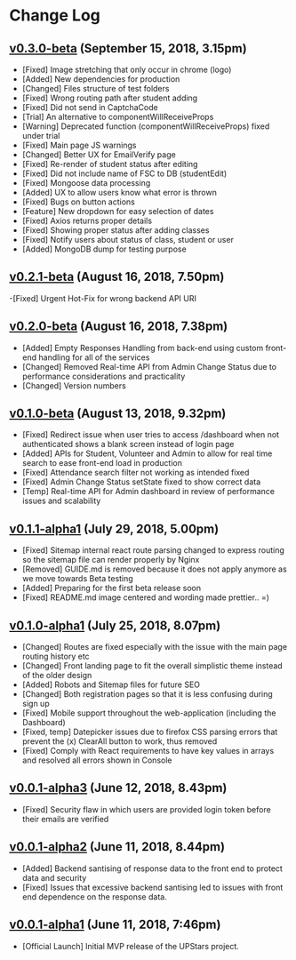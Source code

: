 # Change Log
## [v0.3.0-beta](https://github.com/rootkie/react-express-js-upstars/tree/v0.3.0-beta) (September 15, 2018, 3.15pm)
- [Fixed] Image stretching that only occur in chrome (logo)
- [Added] New dependencies for production
- [Changed] Files structure of test folders
- [Fixed] Wrong routing path after student adding
- [Fixed] Did not send in CaptchaCode
- [Trial] An alternative to componentWillReceiveProps
- [Warning] Deprecated function (componentWillReceiveProps) fixed under trial
- [Fixed] Main page JS warnings
- [Changed] Better UX for EmailVerify page
- [Fixed] Re-render of student status after editing
- [Fixed] Did not include name of FSC to DB (studentEdit)
- [Fixed] Mongoose data processing
- [Added] UX to allow users know what error is thrown
- [Fixed] Bugs on button actions
- [Feature] New dropdown for easy selection of dates
- [Fixed] Axios returns proper details
- [Fixed] Showing proper status after adding classes
- [Fixed] Notify users about status of class, student or user
- [Added] MongoDB dump for testing purpose

## [v0.2.1-beta](https://github.com/rootkie/react-express-js-upstars/tree/v0.2.1-beta) (August 16, 2018, 7.50pm)
-[Fixed] Urgent Hot-Fix for wrong backend API URI

## [v0.2.0-beta](https://github.com/rootkie/react-express-js-upstars/tree/v0.2.0-beta) (August 16, 2018, 7.38pm)
- [Added] Empty Responses Handling from back-end using custom front-end handling for all of the services
- [Changed] Removed Real-time API from Admin Change Status due to performance considerations and practicality
- [Changed] Version numbers

## [v0.1.0-beta](https://github.com/rootkie/react-express-js-upstars/tree/v0.1.0-beta) (August 13, 2018, 9.32pm)
- [Fixed] Redirect issue when user tries to access /dashboard when not authenticated shows a blank screen instead of login page
- [Added] APIs for Student, Volunteer and Admin to allow for real time search to ease front-end load in production
- [Fixed] Attendance search filter not working as intended fixed
- [Fixed] Admin Change Status setState fixed to show correct data
- [Temp] Real-time API for Admin dashboard in review of performance issues and scalability

## [v0.1.1-alpha1](https://github.com/rootkie/react-express-js-upstars/tree/v0.1.1-alpha1) (July 29, 2018, 5.00pm)
- [Fixed] Sitemap internal react route parsing changed to express routing so the sitemap file can render properly by Nginx
- [Removed] GUIDE.md is removed because it does not apply anymore as we move towards Beta testing
- [Added] Preparing for the first beta release soon
- [Fixed] README.md image centered and wording made prettier.. =)

## [v0.1.0-alpha1](https://github.com/rootkie/react-express-js-upstars/tree/v0.1.0-alpha1) (July 25, 2018, 8.07pm)

- [Changed] Routes are fixed especially with the issue with the main page routing history etc
- [Changed] Front landing page to fit the overall simplistic theme instead of the older design
- [Added] Robots and Sitemap files for future SEO
- [Changed] Both registration pages so that it is less confusing during sign up
- [Fixed] Mobile support throughout the web-application (including the Dashboard)
- [Fixed, temp] Datepicker issues due to firefox CSS parsing errors that prevent the (x) ClearAll button to work, thus removed
- [Fixed] Comply with React requirements to have key values in arrays and resolved all errors shown in Console

## [v0.0.1-alpha3](https://github.com/rootkie/react-express-js-upstars/tree/v0.0.1-alpha3) (June 12, 2018, 8.43pm) 

- [Fixed] Security flaw in which users are provided login token before their emails are verified

## [v0.0.1-alpha2](https://github.com/rootkie/react-express-js-upstars/tree/v0.0.1-alpha.2) (June 11, 2018, 8.44pm)

- [Added] Backend santising of response data to the front end to protect data and security
- [Fixed] Issues that excessive backend santising led to issues with front end dependence on the response data.

## [v0.0.1-alpha1](https://github.com/rootkie/react-express-js-upstars/tree/v0.0.1-alpha.1) (June 11, 2018, 7:46pm)

- [Official Launch] Initial MVP release of the UPStars project.